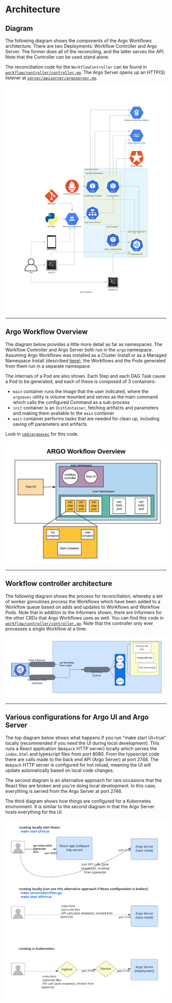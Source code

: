 # Architecture

## Diagram

The following diagram shows the components of the Argo Workflows architecture. There are two Deployments: Workflow Controller and Argo Server. The former does all of the reconciling, and the latter serves the API. Note that the Controller can be used stand alone.

The reconciliation code for the `WorkflowController` can be found in [`workflow/controller/controller.go`](https://github.com/argoproj/argo-workflows/blob/master/workflow/controller/controller.go). The Argo Server opens up an HTTP(S) listener at [`server/apiserver/argoserver.go`](https://github.com/argoproj/argo-workflows/blob/master/server/apiserver/argoserver.go).

![diagram](assets/diagram.png)

---

## Argo Workflow Overview

The diagram below provides a little more detail as far as namespaces. The Workflow Controller and Argo Server both run in the `argo` namespace. Assuming Argo Workflows was installed as a Cluster Install or as a Managed Namespace Install (described [here](installation.md)), the Workflows and the Pods generated from them run in a separate namespace.

The internals of a Pod are also shown. Each Step and each DAG Task cause a Pod to be generated, and each of these is composed of 3 containers:

- `main` container runs the Image that the user indicated, where the `argoexec` utility is volume mounted and serves as the main command which calls the configured Command as a sub-process
- `init` container is an `InitContainer`, fetching artifacts and parameters and making them available to the `main` container
- `wait` container performs tasks that are needed for clean up, including saving off parameters and artifacts

Look in [`cmd/argoexec`](https://github.com/argoproj/argo-workflows/blob/master/cmd/argoexec) for this code.

![diagram](assets/overview.jpeg)

---

## Workflow controller architecture

The following diagram shows the process for reconciliation, whereby a set of worker goroutines process the Workflows which have been added to a Workflow queue based on adds and updates to Workflows and Workflow Pods. Note that in addition to the Informers shown, there are Informers for the other CRDs that Argo Workflows uses as well. You can find this code in [`workflow/controller/controller.go`](https://github.com/argoproj/argo-workflows/blob/master/workflow/controller/controller.go). Note that the controller only ever processes a single Workflow at a time.

![diagram](assets/workflow-controller-queue.png)

---

## Various configurations for Argo UI and Argo Server

The top diagram below shows what happens if you run "make start UI=true" locally (recommended if you need the UI during local development). This runs a React application (`Webpack` HTTP server) locally which serves the `index.html` and typescript files from port 8080. From the typescript code there are calls made to the back end API (Argo Server) at port 2746. The `Webpack` HTTP server is configured for hot reload, meaning the UI will update automatically based on local code changes.

The second diagram is an alternative approach for rare occasions that the React files are broken and you're doing local development. In this case, everything is served from the Argo Server at port 2746.

The third diagram shows how things are configured for a Kubernetes environment. It is similar to the second diagram in that the Argo Server hosts everything for the UI.

![diagram](assets/argo-server-ui-configurations.png)
